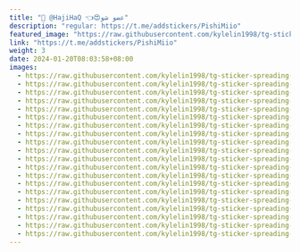 ```yaml
---
title: "🐾 @HajiHaQ 👈😍عضو شو"
description: "regular: https://t.me/addstickers/PishiMiio"
featured_image: "https://raw.githubusercontent.com/kylelin1998/tg-sticker-spreading-worldwide-images/main/img/9b83094f-bd5d-493c-becc-f6bd22da276c.jpg"
link: "https://t.me/addstickers/PishiMiio"
weight: 3
date: 2024-01-20T08:03:58+08:00
images:
  - https://raw.githubusercontent.com/kylelin1998/tg-sticker-spreading-worldwide-images/main/img/9b83094f-bd5d-493c-becc-f6bd22da276c.jpg
  - https://raw.githubusercontent.com/kylelin1998/tg-sticker-spreading-worldwide-images/main/img/0358b5dd-4a67-4e3a-acb9-1f3889fa6349.jpg
  - https://raw.githubusercontent.com/kylelin1998/tg-sticker-spreading-worldwide-images/main/img/5b9f16d5-642f-460e-bcd2-baa8cf35c650.jpg
  - https://raw.githubusercontent.com/kylelin1998/tg-sticker-spreading-worldwide-images/main/img/a18062f4-95c6-4ea9-8c83-29705c11ff68.jpg
  - https://raw.githubusercontent.com/kylelin1998/tg-sticker-spreading-worldwide-images/main/img/2dc88237-bab9-43e4-8f3b-d5de472cca5b.jpg
  - https://raw.githubusercontent.com/kylelin1998/tg-sticker-spreading-worldwide-images/main/img/a01e8ce0-0186-453f-a406-60ef2b357fe3.jpg
  - https://raw.githubusercontent.com/kylelin1998/tg-sticker-spreading-worldwide-images/main/img/854646c7-e509-4b0d-8170-b384ef1d3f4f.jpg
  - https://raw.githubusercontent.com/kylelin1998/tg-sticker-spreading-worldwide-images/main/img/0c9d3bbf-6cf0-4f75-a918-c54bc64a8fa4.jpg
  - https://raw.githubusercontent.com/kylelin1998/tg-sticker-spreading-worldwide-images/main/img/05a4fcbf-672e-4c73-b016-3df288e8ef8b.jpg
  - https://raw.githubusercontent.com/kylelin1998/tg-sticker-spreading-worldwide-images/main/img/26b95a0f-c092-4801-b5d8-dceee9456213.jpg
  - https://raw.githubusercontent.com/kylelin1998/tg-sticker-spreading-worldwide-images/main/img/e9d9a1c5-46dd-4344-b7e0-ce81a80de132.jpg
  - https://raw.githubusercontent.com/kylelin1998/tg-sticker-spreading-worldwide-images/main/img/da6a7652-f3aa-4cb1-ae42-f2707963288d.jpg
  - https://raw.githubusercontent.com/kylelin1998/tg-sticker-spreading-worldwide-images/main/img/f4491982-3a65-4a2a-9045-c742bc4675c1.jpg
  - https://raw.githubusercontent.com/kylelin1998/tg-sticker-spreading-worldwide-images/main/img/40b44502-fd4f-4e55-a5ae-c09e7609caf3.jpg
  - https://raw.githubusercontent.com/kylelin1998/tg-sticker-spreading-worldwide-images/main/img/1fe2da9a-3437-4390-a1e0-06b33379ba71.jpg
  - https://raw.githubusercontent.com/kylelin1998/tg-sticker-spreading-worldwide-images/main/img/c31f4ba3-20be-4713-9ccf-d64d544de5a4.jpg
  - https://raw.githubusercontent.com/kylelin1998/tg-sticker-spreading-worldwide-images/main/img/41c95e18-1076-4caa-9716-ee8eef09d52b.jpg
  - https://raw.githubusercontent.com/kylelin1998/tg-sticker-spreading-worldwide-images/main/img/4235ea14-d9e1-456f-bcf3-00e2b570134d.jpg
  - https://raw.githubusercontent.com/kylelin1998/tg-sticker-spreading-worldwide-images/main/img/651e6c0c-c373-43d6-9f6e-9c537e9dde96.jpg
  - https://raw.githubusercontent.com/kylelin1998/tg-sticker-spreading-worldwide-images/main/img/b5a5d2c1-ac4e-462c-aafd-bd7894f6deeb.jpg
---
```

